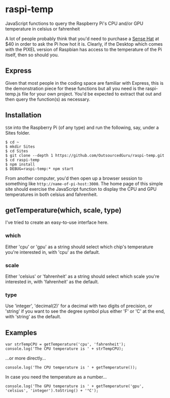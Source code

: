 # raspi-temp
JavaScript functions to query the Raspberry Pi's CPU and/or GPU temperature in celsius or fahrenheit

A lot of people probably think that you'd need to purchase a [Sense Hat](https://www.adafruit.com/product/2738) at $40 in order to ask the Pi how hot it is.  Clearly, if the Desktop which comes with the PIXEL version of Raspbian has access to the temperature of the Pi itself, then so should you.

## Express
Given that most people in the coding space are familiar with Express, this is the demonstration piece for these functions but all you need is the raspi-temp.js file for your own project.  You'd be expected to extract that out and then query the function(s) as necessary.

## Installation
`SSH` into the Raspberry Pi (of any type) and run the following, say, under a Sites folder.

```
$ cd ~
$ mkdir Sites
$ cd Sites
$ git clone --depth 1 https://github.com/OutsourcedGuru/raspi-temp.git
$ cd raspi-temp
$ npm install
$ DEBUG=raspi-temp:* npm start
```

From another computer, you'd then open up a browser session to something like `http://name-of-pi-host:3000`.  The home page of this simple site should exercise the JavaScript function to display the CPU and GPU temperatures in both celsius and fahrenheit.

## getTemperature(which, scale, type)
I've tried to create an easy-to-use interface here.

### which
Either 'cpu' or 'gpu' as a string should select which chip's temperature you're interested in, with 'cpu' as the default.

### scale
Either 'celsius' or 'fahrenheit' as a string should select which scale you're interested in, with 'fahrenheit' as the default.

### type
Use 'integer', 'decimal(2)' for a decimal with two digits of precision, or 'string' if you want to see the degree symbol plus either 'F' or 'C' at the end, with 'string' as the default.

## Examples
```
var strTempCPU = getTemperature('cpu', 'fahrenheit');
console.log('The CPU temperature is ' + strTempCPU);
```
...or more directly...
```
console.log('The CPU temperature is ' + getTemperature());
```

In case you need the temperature as a number...
```
console.log('The GPU temperature is ' + getTemperature('gpu', 'celsius', 'integer').toString() + '°C');
```
